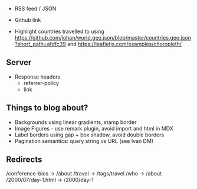 - RSS feed / JSON
- Github link

- Highlight countries travelled to using https://github.com/johan/world.geo.json/blob/master/countries.geo.json?short_path=afdfc39 and https://leafletjs.com/examples/choropleth/

## Server

- Response headers
    - referrer-policy
    - link
        <link rel="preconnect" href="https://fonts.googleapis.com">
        <link rel="preconnect" href="https://fonts.gstatic.com" crossorigin>

## Things to blog about?

- Backgrounds using linear gradients, stamp border
- Image Figures - use remark plugin, avoid import and html in MDX
- Label borders using gap + box shadow, avoid double borders
- Pagination semantics: query string vs URL (see Ivan DM)

## Redirects

/conference-bios -> /about
/travel -> /tags/travel
/who -> /about
/2000/07/day-1.html -> /2000/day-1

